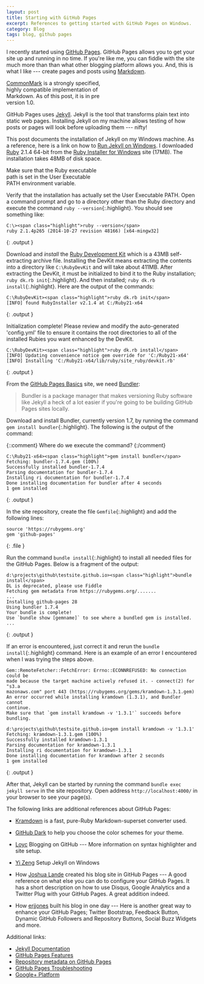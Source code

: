 ```yaml
---
layout: post
title: Starting with GitHub Pages
excerpt: References to getting started with GitHub Pages on Windows.
category: Blog
tags: blog, github pages
---
```


I recently started using [GitHub Pages].
GitHub Pages allows you to get your site up and running in no time.
If you're like me, you can fiddle with the site much more than than what other blogging platform allows you.
And, this is what I like --- create pages and posts using [Markdown].

<aside>
<a href="http://commonmark.org/" target="_blank">CommonMark</a> is a strongly specified,<br/>
highly compatible implementation of<br/>
Markdown. As of this post, it is in pre<br/>
version 1.0.<br/>
</aside>

GitHub Pages uses [Jekyll].
Jekyll is the tool that transforms plain text into static web pages.
Installing Jekyll on my machine allows testing of how posts or pages will look before uploading them --- nifty!

This post documents the installation of Jekyll on my Windows machine.
As a reference, here is a link on how to [Run Jekyll on Windows].
I downloaded [Ruby] 2.1.4 64-bit from the [Ruby Installer for Windows] site (17MB).
The installation takes 48MB of disk space.

<aside>
Make sure that the Ruby executable<br/>
path is set in the User Executable<br/>
PATH environment variable.
</aside>

Verify that the installation has actually set the User Executable PATH.
Open a command prompt and go to a directory other than the Ruby directory and execute the command `ruby --version`{:.highlight}.
You should see something like:

~~~
C:\><span class="highlight">ruby --version</span>
ruby 2.1.4p265 (2014-10-27 revision 48166) [x64-mingw32]
~~~
{: .output }

Download and _install_ the [Ruby Development Kit] which is a 43MB self-extracting archive file.
Installing the DevKit means extracting the contents into a directory like `C:\RubyDevKit` and will take about 411MB.
After extracting the DevKit, it must be initialized to bind it to the Ruby installation; `ruby dk.rb init`{:.highlight}.
And then installed; `ruby dk.rb install`{:.highlight}.
Here are the output of the commands:

~~~
C:\RubyDevKit><span class="highlight">ruby dk.rb init</span>
[INFO] found RubyInstaller v2.1.4 at C:/Ruby21-x64
~~~
{: .output }

Initialization complete! Please review and modify the auto-generated
'config.yml' file to ensure it contains the root directories to all
of the installed Rubies you want enhanced by the DevKit.

~~~
C:\RubyDevKit><span class="highlight">ruby dk.rb install</span>
[INFO] Updating convenience notice gem override for 'C:/Ruby21-x64'
[INFO] Installing 'C:/Ruby21-x64/lib/ruby/site_ruby/devkit.rb'
~~~
{: .output }

From the [GitHub Pages Basics] site, we need [Bundler]:

> Bundler is a package manager that makes versioning Ruby software like Jekyll
> a heck of a lot easier if you're going to be building GitHub Pages sites
> locally.

Download and install Bundler, currently version 1.7, by running the command `gem install bundler`{:.highlight}.
The following is the output of the command:

{::comment}
Where do we execute the command?
{:/comment}

~~~
C:\Ruby21-x64><span class="highlight">gem install bundler</span>
Fetching: bundler-1.7.4.gem (100%)
Successfully installed bundler-1.7.4
Parsing documentation for bundler-1.7.4
Installing ri documentation for bundler-1.7.4
Done installing documentation for bundler after 4 seconds
1 gem installed
~~~
{: .output }

In the site repository, create the file `Gemfile`{:.highlight} and add the following lines:

~~~
source 'https://rubygems.org'
gem 'github-pages'
~~~
{: .file }

Run the command `bundle install`{:.highlight} to install all needed files for the GitHub Pages.
Below is a fragment of the output:

~~~
d:\projects\github\testsite.github.io><span class="highlight">bundle install</span>
DL is deprecated, please use Fiddle
Fetching gem metadata from https://rubygems.org/.......
...
Installing github-pages 28
Using bundler 1.7.4
Your bundle is complete!
Use `bundle show [gemname]` to see where a bundled gem is installed.
...
~~~
{: .output }

If an error is encountered, just correct it and rerun the `bundle install`{:.highlight} command.
Here is an example of an error I encountered when I was trying the steps above.

~~~
Gem::RemoteFetcher::FetchError: Errno::ECONNREFUSED: No connection could be
made because the target machine actively refused it. - connect(2) for "s3.a
mazonaws.com" port 443 (https://rubygems.org/gems/kramdown-1.3.1.gem)
An error occurred while installing kramdown (1.3.1), and Bundler cannot
continue.
Make sure that `gem install kramdown -v '1.3.1'` succeeds before bundling.

d:\projects\github\testsite.github.io>gem install kramdown -v '1.3.1'
Fetching: kramdown-1.3.1.gem (100%)
Successfully installed kramdown-1.3.1
Parsing documentation for kramdown-1.3.1
Installing ri documentation for kramdown-1.3.1
Done installing documentation for kramdown after 2 seconds
1 gem installed
~~~
{: .output }

After that, Jekyll can be started by running the command `bundle exec jekyll serve` in the site repository.
Open address `http://localhost:4000/` in your browser to see your page(s).

The following links are additional references about GitHub Pages:

* [Kramdown] is a fast, pure-Ruby Markdown-superset converter used.
* [GitHub Dark] to help you choose the color schemes for your theme.
* [Loyc] Blogging on GitHub --- More information on syntax highlighter and site setup.
* [Yi Zeng] Setup Jekyll on Windows
* How [Joshua Lande] created his blog site in GitHub Pages --- A good reference on what else you can do to configure your GitHub Pages. It has a short description on how to use Disqus, Google Analytics and a Twitter Plug with your GitHub Pages. A great addition indeed.

* How [erjjones] built his blog in one day --- Here is another great way to enhance your GitHub Pages; Twitter Bootstrap, Feedback Button, Dynamic GitHub Followers and Repository Buttons, Social Buzz Widgets and more.

Additional links:

* [Jekyll Documentation](http://jekyllrb.com/docs/home/)
* [GitHub Pages Features](https://help.github.com/categories/github-pages-features/)
* [Repository metadata on GitHub Pages](https://help.github.com/articles/repository-metadata-on-github-pages/)
* [GitHub Pages Troubleshooting](https://help.github.com/categories/github-pages-troubleshooting/)
* [Google+ Platform](https://developers.google.com/+/web/+1button/)



[GitHub Pages]: https://pages.github.com/ "GitHub Pages"
[GitHub Pages Basics]: https://help.github.com/categories/github-pages-basics/ "GitHub Pages Basic"
[Markdown]: http://daringfireball.net/projects/markdown/ "Markdown"
[CommonMark]: http://commonmark.org/
[HTML]: http://www.w3.org/html/ "HyperText Markup Language"
[Ruby]: http://www.ruby-lang.org "Ruby Programming Language"
[Ruby Installer for Windows]: http://rubyinstaller.org/ "Ruby Installer for Windows"
[Ruby Development Kit]: http://rubyinstaller.org/downloads/ "Ruby Development Kit"
[Jekyll]: http://jekyllrb.com "Jekyll"
[Run Jekyll on Windows]: http://jekyll-windows.juthilo.com/ "Run Jekyll on Windows"
[Bundler]: http://bundler.io/ "Bundler"
[Kramdown]: http://kramdown.gettalong.org/index.html "Kramdown Markdown"
[GitHub Dark]: https://userstyles.org/styles/37035/github-dark
[Loyc]: http://loyc.net/2014/blogging-on-github.html "Language of your choice"
[Yi Zeng]: http://yizeng.me/2013/05/10/setup-jekyll-on-windows/ "Yi Zeng's Blog"
[Joshua Lande]: http://joshualande.com/jekyll-github-pages-poole/ "How Joshua Lande Created His Blog Site in GitHub Pages"
[erjjones]: http://erjjones.github.io/blog/How-I-built-my-blog-in-one-day/ "How erjjones built his blog in one day"
